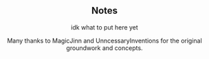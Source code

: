 <div align = center>

# 

## Notes

idk what to put here yet

Many thanks to MagicJinn and UnncessaryInventions for the original groundwork and concepts.
